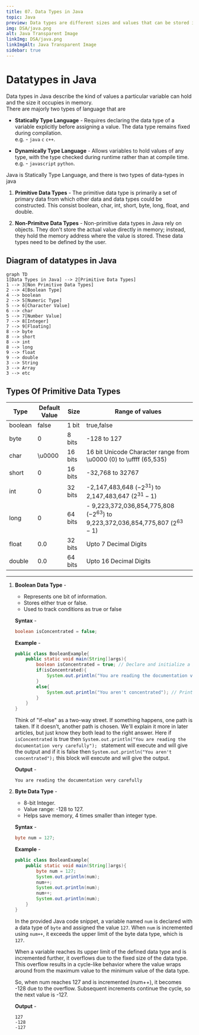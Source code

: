 ```yaml
---
title: 07. Data Types in Java
topic: Java
preview: Data types are different sizes and values that can be stored in the variable...
img: DSA/java.png
alt: Java Transparent Image
linkImg: DSA/java.png
linkImgAlt: Java Transparent Image
sidebar: true
---
```


# Datatypes in Java
Data types in Java describe the kind of values a particular variable can hold and the size it occupies in memory. \
There are majorly two types of language that are 
- **Statically Type Language** - Requires declaring the data type of a variable explicitly before assigning a value. The data type remains fixed during compilation. \
e.g. - `java` `c` `c++`.

- **Dynamically Type Language** - Allows variables to hold values of any type, with the type checked during runtime rather than at compile time. \
e.g.  - `javascript` `python`.

Java is Statically Type Language, and there is two types of data-types in java

1. **Primitive Data Types** - The primitive data type is primarily a set of primary data from which other data and data types could be constructed. This consist boolean, char, int, short, byte, long, float, and double. 

2. **Non-Primitve Data Types** - Non-primitive data types in Java rely on objects. They don't store the actual value directly in memory; instead, they hold the memory address where the value is stored. These data types need to be defined by the user.

## Diagram of datatypes in Java

```mermaid
graph TD
1[Data Types in Java] --> 2[Primitive Data Types]
1 --> 3[Non Primitive Data Types]
2 --> 4[Boolean Type]
4 --> boolean
2 --> 5[Numeric Type]
5 --> 6[Character Value]
6 --> char
5 --> 7[Number Value]
7 --> 8[Integer]
7 --> 9[Floating]
8 --> byte
8 --> short
8 --> int
8 --> long
9 --> float
9 --> double
3 --> String
3 --> Array
3 --> etc
```

## Types Of Primitive Data Types

|   Type    |   Default Value   | Size  | Range of values|
|-----------|-------------------|-------|-------------------|
| boolean   |   false           | 1 bit | true,false    |
|   byte    |   0               | 8  bits|  -128 to 127  |
|   char    |   \u0000          | 16 bits| 16 bit Unicode Character range from \u0000 (0) to \uffff (65,535)|
|   short   |   0               | 16 bits   | -32,768 to 32767|
|   int     |   0               | 32 bits | -2,147,483,648 $(-2^{31})$ to 2,147,483,647 $(2^{31} - 1)$| 
|   long    |   0               | 64 bits | - 9,223,372,036,854,775,808 $(-2^{63})$ to 9,223,372,036,854,775,807 $(2^{63} - 1)$|
|   float   |   0.0             | 32 bits | Upto 7 Decimal Digits|
|   double  |   0.0             | 64 bits  | Upto 16 Decimal Digits|
----------------------------------------------------------------------------

1. **Boolean Data Type** - 
    - Represents one bit of information.
    - Stores either true or false.
    - Used to track conditions as true or false

    **Syntax** -
    ```java
    boolean isConcentrated = false;
    ```
    **Example** - 
    ```java
    public class BooleanExample{
        public static void main(String[]args){
            boolean isConcentrated = true; // Declare and initialize a boolean variable
            if(isConcentrated){
                System.out.println("You are reading the documentation very carefully"); // Print a message if the variable is true
            }
            else{
                System.out.println("You aren't concentrated"); // Print a message if the variable is false
            }
        }   
    }
    ```
    Think of "if-else" as a two-way street. If something happens, one path is taken. If it doesn't, another path is chosen. We'll explain it more in later articles, but just know they both lead to the right answer. Here if `isConcentrated` is true then `System.out.println("You are reading the documentation very carefully"); ` statement will execute and will give the output and if it is false then `System.out.println("You aren't concentrated");` this block will execute and will give the output.

    **Output** -
    ```
    You are reading the documentation very carefully
    ```
2. **Byte Data Type** - 
    - 8-bit Integer.
    - Value range: -128 to 127.
    - Helps save memory, 4 times smaller than integer type.

    **Syntax** -
    ```java
    byte num = 127;
    ```
    **Example** - 
    ```java
    public class BooleanExample{
        public static void main(String[]args){
            byte num = 127;
            System.out.println(num);
            num++;
            System.out.println(num);
            num++;
            System.out.println(num);
        }   
    }
    ```
    In the provided Java code snippet, a variable named `num` is declared with a data type of `byte` and assigned the value `127`. When `num` is incremented using `num++`, it exceeds the upper limit of the byte data type, which is `127`.

    When a variable reaches its upper limit of the defined data type and is incremented further, it overflows due to the fixed size of the data type. This overflow results in a cycle-like behavior where the value wraps around from the maximum value to the minimum value of the data type.

    So, when num reaches 127 and is incremented (num++), it becomes -128 due to the overflow. Subsequent increments continue the cycle, so the next value is -127.

    **Output** -
    ```
    127
    -128
    -127
    ``` 